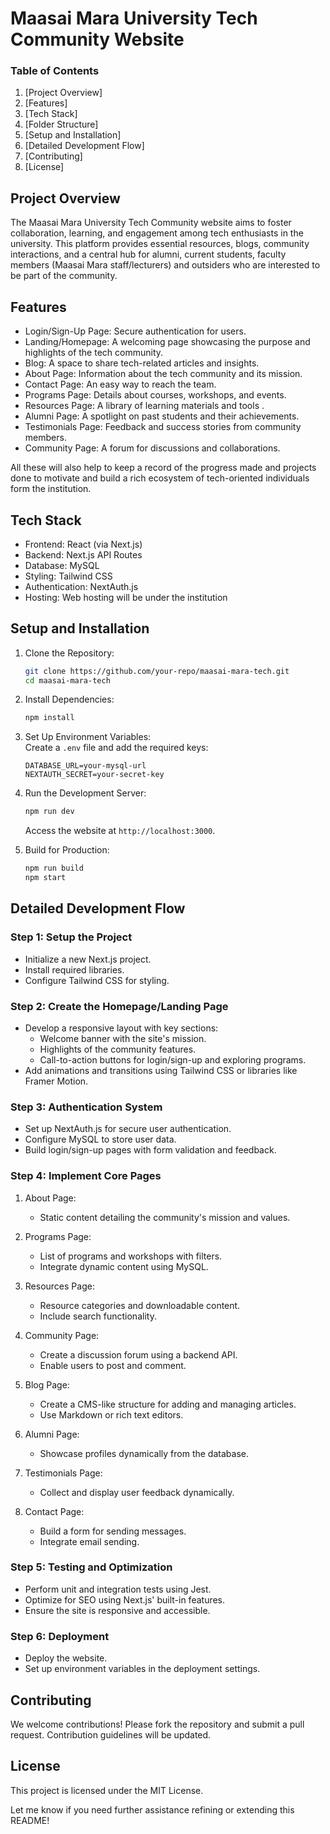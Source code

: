 # Maasai Mara University Tech Community Website  

### Table of Contents  
1. [Project Overview]
2. [Features]  
3. [Tech Stack] 
4. [Folder Structure]
5. [Setup and Installation]  
6. [Detailed Development Flow]  
7. [Contributing]  
8. [License] 

## Project Overview  

The Maasai Mara University Tech Community website aims to foster collaboration, learning, and engagement among tech enthusiasts in the university. This platform provides essential resources, blogs, community interactions, and a central hub for alumni, current students, faculty members (Maasai Mara staff/lecturers) and outsiders who are interested to be part of the community.  

## Features  

- Login/Sign-Up Page: Secure authentication for users.  
- Landing/Homepage: A welcoming page showcasing the purpose and highlights of the tech community.  
- Blog: A space to share tech-related articles and insights.  
- About Page: Information about the tech community and its mission.  
- Contact Page: An easy way to reach the team.  
- Programs Page: Details about courses, workshops, and events.  
- Resources Page: A library of learning materials and tools .  
- Alumni Page: A spotlight on past students and their achievements.  
- Testimonials Page: Feedback and success stories from community members.  
- Community Page: A forum for discussions and collaborations.

All these will also help to keep a record of the progress made and projects done to motivate and build a rich ecosystem of tech-oriented individuals form the institution.

## Tech Stack  

- Frontend: React (via Next.js)  
- Backend: Next.js API Routes  
- Database: MySQL 
- Styling: Tailwind CSS  
- Authentication: NextAuth.js  
- Hosting: Web hosting will be under the institution   


## Setup and Installation  

1. Clone the Repository:  
   ```bash  
   git clone https://github.com/your-repo/maasai-mara-tech.git  
   cd maasai-mara-tech  
   ```  

2. Install Dependencies:  
   ```bash  
   npm install  
   ```  

3. Set Up Environment Variables:  
   Create a `.env` file and add the required keys:  
   ```plaintext  
   DATABASE_URL=your-mysql-url  
   NEXTAUTH_SECRET=your-secret-key  
   ```  

4. Run the Development Server:  
   ```bash  
   npm run dev  
   ```  
   Access the website at `http://localhost:3000`.  

5. Build for Production:  
   ```bash  
   npm run build  
   npm start  
   ```  
## Detailed Development Flow  

### Step 1: Setup the Project  
- Initialize a new Next.js project.  
- Install required libraries.
- Configure Tailwind CSS for styling.  

### Step 2: Create the Homepage/Landing Page  
- Develop a responsive layout with key sections:  
  - Welcome banner with the site's mission.  
  - Highlights of the community features.  
  - Call-to-action buttons for login/sign-up and exploring programs.  
- Add animations and transitions using Tailwind CSS or libraries like Framer Motion.  

### Step 3: Authentication System  
- Set up NextAuth.js for secure user authentication.  
- Configure MySQL to store user data.  
- Build login/sign-up pages with form validation and feedback.  

### Step 4: Implement Core Pages  
1. About Page:  
   - Static content detailing the community's mission and values.  

2. Programs Page:  
   - List of programs and workshops with filters.  
   - Integrate dynamic content using MySQL.  

3. Resources Page:  
   - Resource categories and downloadable content.  
   - Include search functionality.  

4. Community Page:  
   - Create a discussion forum using a backend API.  
   - Enable users to post and comment.  

5. Blog Page:  
   - Create a CMS-like structure for adding and managing articles.  
   - Use Markdown or rich text editors.  

6. Alumni Page:  
   - Showcase profiles dynamically from the database.  

7. Testimonials Page:  
   - Collect and display user feedback dynamically.  

8. Contact Page:  
   - Build a form for sending messages.  
   - Integrate email sending.  

### Step 5: Testing and Optimization  
- Perform unit and integration tests using Jest.  
- Optimize for SEO using Next.js' built-in features.  
- Ensure the site is responsive and accessible.  

### Step 6: Deployment  
- Deploy the website.  
- Set up environment variables in the deployment settings.  

## Contributing  

We welcome contributions! Please fork the repository and submit a pull request. Contribution guidelines will be updated.

## License  

This project is licensed under the MIT License. 

Let me know if you need further assistance refining or extending this README!
